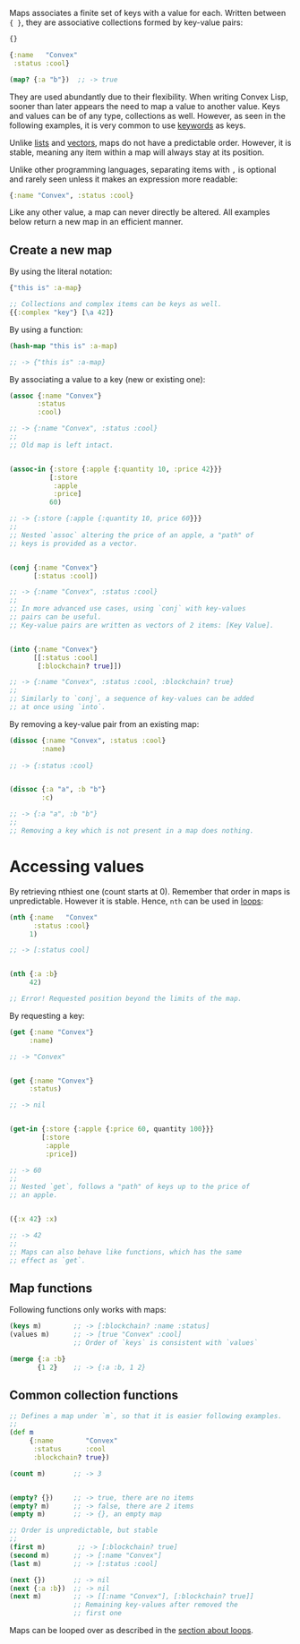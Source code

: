 Maps associates a finite set of keys with a value for each. Written between `{ }`, they are associative collections formed by key-value pairs:

```clojure
{}

{:name   "Convex"
 :status :cool}

(map? {:a "b"})  ;; -> true
```

They are used abundantly due to their flexibility. When writing Convex Lisp, sooner than later appears the need to map a value to another value.
Keys and values can be of any type, collections as well. However, as seen in the following examples, it is very common to use [keywords](/cvm/data-types/keyword)
as keys.

Unlike [lists](/cvm/data-types/list) and [vectors](/cvm/data-types/vector), maps do not have a predictable order. However, it is stable, meaning
any item within a map will always stay at its position.

Unlike other programming languages, separating items with `,` is optional and rarely seen unless it makes an expression more readable:

```clojure
{:name "Convex", :status :cool}
```

Like any other value, a map can never directly be altered. All examples below return a new map in an efficient manner.


## Create a new map

By using the literal notation:

```clojure
{"this is" :a-map}

;; Collections and complex items can be keys as well.
{{:complex "key"} [\a 42]}
```

By using a function:

```clojure
(hash-map "this is" :a-map)

;; -> {"this is" :a-map}
```

By associating a value to a key (new or existing one):

```clojure
(assoc {:name "Convex"}
       :status
       :cool)

;; -> {:name "Convex", :status :cool}
;;
;; Old map is left intact.


(assoc-in {:store {:apple {:quantity 10, :price 42}}}
          [:store
           :apple
           :price]
          60)

;; -> {:store {:apple {:quantity 10, price 60}}}
;;
;; Nested `assoc` altering the price of an apple, a "path" of
;; keys is provided as a vector.


(conj {:name "Convex"}
      [:status :cool])

;; -> {:name "Convex", :status :cool}
;;
;; In more advanced use cases, using `conj` with key-values
;; pairs can be useful.
;; Key-value pairs are written as vectors of 2 items: [Key Value].


(into {:name "Convex"}
      [[:status :cool]
       [:blockchain? true]])

;; -> {:name "Convex", :status :cool, :blockchain? true}
;;
;; Similarly to `conj`, a sequence of key-values can be added
;; at once using `into`.
```

By removing a key-value pair from an existing map:

```clojure
(dissoc {:name "Convex", :status :cool}
        :name)
        
;; -> {:status :cool}


(dissoc {:a "a", :b "b"}
        :c)

;; -> {:a "a", :b "b"}
;;
;; Removing a key which is not present in a map does nothing.
```


# Accessing values

By retrieving nthiest one (count starts at 0). Remember that order in maps is unpredictable. However it is stable.
Hence, `nth` can be used in [loops](/cvm/loops):

```clojure
(nth {:name   "Convex"
      :status :cool}
     1)

;; -> [:status cool]


(nth {:a :b}
     42)

;; Error! Requested position beyond the limits of the map.
```

By requesting a key:

```clojure
(get {:name "Convex"}
     :name)

;; -> "Convex"


(get {:name "Convex"}
     :status)

;; -> nil


(get-in {:store {:apple {:price 60, quantity 100}}}
        [:store
         :apple
         :price])

;; -> 60
;;
;; Nested `get`, follows a "path" of keys up to the price of
;; an apple.


({:x 42} :x)

;; -> 42
;;
;; Maps can also behave like functions, which has the same
;; effect as `get`.
```


## Map functions

Following functions only works with maps:

```clojure
(keys m)        ;; -> [:blockchain? :name :status]
(values m)      ;; -> [true "Convex" :cool]
                ;; Order of `keys` is consistent with `values`

(merge {:a :b}
       {1 2}    ;; -> {:a :b, 1 2}
```


## Common collection functions

```clojure
;; Defines a map under `m`, so that it is easier following examples.
;;
(def m
     {:name        "Convex"
      :status      :cool
      :blockchain? true})
```

```clojure
(count m)       ;; -> 3


(empty? {})     ;; -> true, there are no items
(empty? m)      ;; -> false, there are 2 items
(empty m)       ;; -> {}, an empty map

;; Order is unpredictable, but stable
;;
(first m)        ;; -> [:blockchain? true]
(second m)      ;; -> [:name "Convex"]
(last m)        ;; -> [:status :cool]

(next {})       ;; -> nil
(next {:a :b})  ;; -> nil
(next m)        ;; -> [[:name "Convex"], [:blockchain? true]]
                ;; Remaining key-values after removed the
                ;; first one
```

Maps can be looped over as described in the [section about loops](/cvm/loops).
